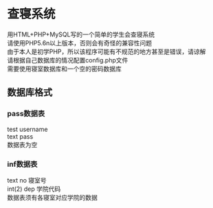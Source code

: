 # 查寝系统
用HTML+PHP+MySQL写的一个简单的学生会查寝系统  <br/>
请使用PHP5.6n以上版本，否则会有奇怪的兼容性问题  <br/>
由于本人是初学PHP，所以该程序可能有不规范的地方甚至是错误，请谅解 <br/>
请根据自己数据库的情况配置config.php文件 <br/>
需要使用寝室数据库和一个空的密码数据库  <br/>
## 数据库格式
### pass数据表 
test username  <br/>
text pass  <br/>
数据表为空  <br/>
### inf数据表 
text     no     寝室号  <br/>
int(2)   dep    学院代码  <br/>
数据表须有各寝室对应学院的数据  <br/>